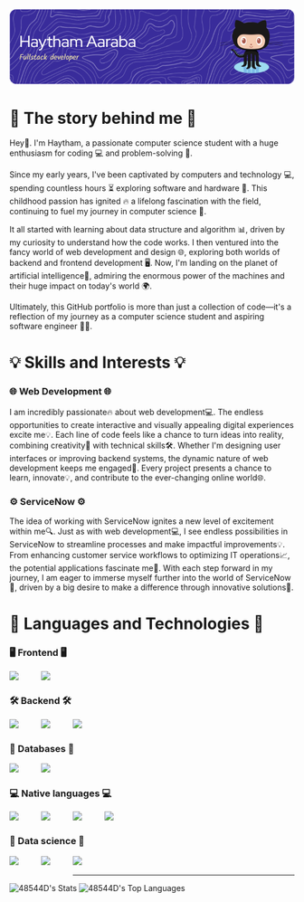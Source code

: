 ![Header](./github-header-image.png)
# 🙌 The story behind me 🙌

Hey👋. I'm Haytham, a passionate computer science student with a huge enthusiasm for coding 💻 and problem-solving 🔧.

Since my early years, I've been captivated by computers and technology 💻, spending countless hours ⏳ exploring software and hardware 💾. This childhood passion has ignited 🔥 a lifelong fascination with the field, continuing to fuel my journey in computer science 🚀.

It all started with learning about data structure and algorithm 📊, driven by my curiosity to understand how the code works. I then ventured into the fancy world of web development and design 🌐, exploring both worlds of backend and frontend development 🖥️. Now, I'm landing on the planet of artificial intelligence🤖, admiring the enormous power of the machines and their huge impact on today's world 🌍.

Ultimately, this GitHub portfolio is more than just a collection of code—it's a reflection of my journey as a computer science student and aspiring software engineer 👨‍💻.

# 💡 Skills and Interests 💡
### 🌐 Web Development 🌐
I am incredibly passionate🔥 about web development💻. The endless opportunities to create interactive and visually appealing digital experiences excite me💡. Each line of code feels like a chance to turn ideas into reality, combining creativity🎨 with technical skills🛠️. Whether I'm designing user interfaces or improving backend systems, the dynamic nature of web development keeps me engaged🚀. Every project presents a chance to learn, innovate💡, and contribute to the ever-changing online world🌐.
### ⚙️ ServiceNow ⚙️
The idea of working with ServiceNow ignites a new level of excitement within me🔍. Just as with web development💻, I see endless possibilities in ServiceNow to streamline processes and make impactful improvements💡. From enhancing customer service workflows to optimizing IT operations📈, the potential applications fascinate me🌟. With each step forward in my journey, I am eager to immerse myself further into the world of ServiceNow🧠, driven by a big desire to make a difference through innovative solutions🚀.

# 🔧 Languages and Technologies 🔧
### 🖥️ Frontend 🖥️
<img src='https://upload.wikimedia.org/wikipedia/commons/thumb/a/a7/React-icon.svg/2300px-React-icon.svg.png' height='40' align="left" style="margin-right: 40px"> <img src='https://static-00.iconduck.com/assets.00/file-type-angular-icon-1907x2048-tobdkjt1.png' height='40'>
### 🛠️ Backend 🛠️
<img src='https://static-00.iconduck.com/assets.00/spring-icon-2048x2045-yufnoc34.png' height='40' align="left" style="margin-right: 40px"> <img src='https://static-00.iconduck.com/assets.00/laravel-icon-497x512-uwybstke.png' height='40' align="left" style="margin-right: 40px"> <img src='https://iconape.com/wp-content/png_logo_vector/node-js-2.png' height='40'>
### 💾 Databases 💾
<img src='https://www.svgrepo.com/show/303251/mysql-logo.svg' height='40' align="left" style="margin-right: 40px"> <img src='https://www.pngall.com/wp-content/uploads/13/Mongodb-PNG-Image-HD.png' height='40'>
### 💻 Native languages 💻
<img src='https://cdn.iconscout.com/icon/free/png-256/free-java-60-1174953.png' height='40' align="left" style="margin-right: 40px"> <img src='https://cdn-icons-png.flaticon.com/512/6132/6132222.png' height='40' align="left" style="margin-right: 40px"> <img src='https://cdn-icons-png.flaticon.com/512/5968/5968292.png' height='40' align="left" style="margin-right: 40px"> <img src='https://www.svgrepo.com/show/452088/php.svg' height='40'>
### 🧬 Data science 🧬
<img src='https://seeklogo.com/images/T/tensorflow-logo-02FCED4F98-seeklogo.com.png' height='40' align="left" style="margin-right: 40px"> <img src='https://dlab.berkeley.edu/sites/default/files/styles/openberkeley_brand_widgets_rectangle/public/pandas.png?itok=JxR7Cnak&timestamp=1645740797' height='40' align="left" style="margin-right: 40px"> <img src='https://upload.wikimedia.org/wikipedia/commons/thumb/c/cf/New_Power_BI_Logo.svg/1024px-New_Power_BI_Logo.svg.png' height='40'>

<hr>

![48544D's Stats](https://github-readme-stats.vercel.app/api?username=48544D&theme=midnight-purple&show_icons=true&hide_border=true&count_private=true) ![48544D's Top Languages](https://github-readme-stats.vercel.app/api/top-langs/?username=48544D&theme=midnight-purple&show_icons=true&hide_border=true&layout=compact)
